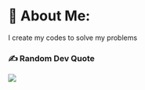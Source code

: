 # 💫 About Me:
I create my codes to solve my problems

### ✍️ Random Dev Quote
![](https://quotes-github-readme.vercel.app/api?type=horizontal&theme=radical)
